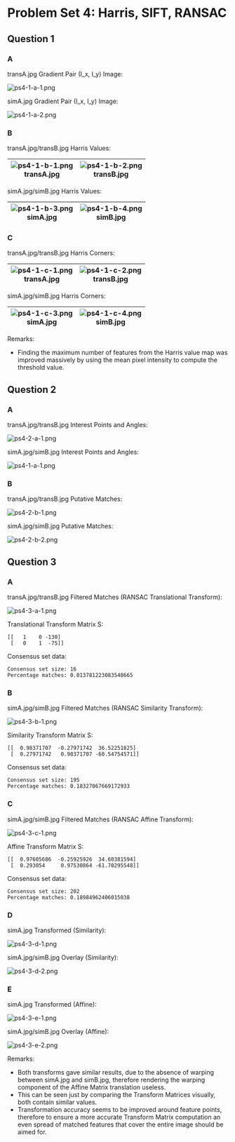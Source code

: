 # Problem Set 4: Harris, SIFT, RANSAC

## Question 1

### A

transA.jpg Gradient Pair (I_x, I_y) Image:

![ps4-1-a-1.png](output/ps4-1-a-1.png)

simA.jpg Gradient Pair (I_x, I_y) Image:

![ps4-1-a-2.png](output/ps4-1-a-2.png)

### B

transA.jpg/transB.jpg Harris Values:

|![ps4-1-b-1.png](output/ps4-1-b-1.png)<br>transA.jpg|![ps4-1-b-2.png](output/ps4-1-b-2.png)<br>transB.jpg|
|:-:|:-:|

simA.jpg/simB.jpg Harris Values:

|![ps4-1-b-3.png](output/ps4-1-b-3.png)<br>simA.jpg|![ps4-1-b-4.png](output/ps4-1-b-4.png)<br>simB.jpg|
|:-:|:-:|

### C

transA.jpg/transB.jpg Harris Corners:

|![ps4-1-c-1.png](output/ps4-1-c-1.png)<br>transA.jpg|![ps4-1-c-2.png](output/ps4-1-c-2.png)<br>transB.jpg|
|:-:|:-:|

simA.jpg/simB.jpg Harris Corners:

|![ps4-1-c-3.png](output/ps4-1-c-3.png)<br>simA.jpg|![ps4-1-c-4.png](output/ps4-1-c-4.png)<br>simB.jpg|
|:-:|:-:|

Remarks:
- Finding the maximum number of features from the Harris value map was improved massively by using the mean pixel intensity to compute the threshold value.

## Question 2

### A

transA.jpg/transB.jpg Interest Points and Angles:

![ps4-2-a-1.png](output/ps4-2-a-1.png)

simA.jpg/simB.jpg Interest Points and Angles:

![ps4-1-a-1.png](output/ps4-2-a-2.png)

### B

transA.jpg/transB.jpg Putative Matches:

![ps4-2-b-1.png](output/ps4-2-b-1.png)

simA.jpg/simB.jpg Putative Matches:

![ps4-2-b-2.png](output/ps4-2-b-2.png)

## Question 3

### A

transA.jpg/transB.jpg Filtered Matches (RANSAC Translational Transform):

![ps4-3-a-1.png](output/ps4-3-a-1.png)

Translational Transform Matrix S:
```
[[   1    0 -130]
 [   0    1  -75]]
 ```

Consensus set data:

```
Consensus set size: 16
Percentage matches: 0.013781223083548665
```

### B

simA.jpg/simB.jpg Filtered Matches (RANSAC Similarity Transform):

![ps4-3-b-1.png](output/ps4-3-b-1.png)

Similarity Transform Matrix S:
```
[[  0.98371707  -0.27971742  36.52251825]
 [  0.27971742   0.98371707 -60.54754571]]
```
Consensus set data:

```
Consensus set size: 195
Percentage matches: 0.18327067669172933
```

### C

simA.jpg/simB.jpg Filtered Matches (RANSAC Affine Transform):

![ps4-3-c-1.png](output/ps4-3-c-1.png)

Affine Transform Matrix S:
```
[[  0.97605686  -0.25925926  34.60381594]
 [  0.293054     0.97530864 -61.70295548]]
```
Consensus set data:

```
Consensus set size: 202
Percentage matches: 0.18984962406015038
```

### D

simA.jpg Transformed (Similarity):

![ps4-3-d-1.png](output/ps4-3-d-1.png)

simA.jpg/simB.jpg Overlay (Similarity):

![ps4-3-d-2.png](output/ps4-3-d-2.png)

### E

simA.jpg Transformed (Affine):

![ps4-3-e-1.png](output/ps4-3-e-1.png)

simA.jpg/simB.jpg Overlay (Affine):

![ps4-3-e-2.png](output/ps4-3-e-2.png)

Remarks:
- Both transforms gave similar results, due to the absence of warping between simA.jpg and simB.jpg, therefore rendering the warping component of the Affine Matrix translation useless.
- This can be seen just by comparing the Transform Matrices visually, both contain similar values.
- Transformation accuracy seems to be improved around feature points, therefore to ensure a more accurate Transform Matrix computation an even spread of matched features that cover the entire image should be aimed for.